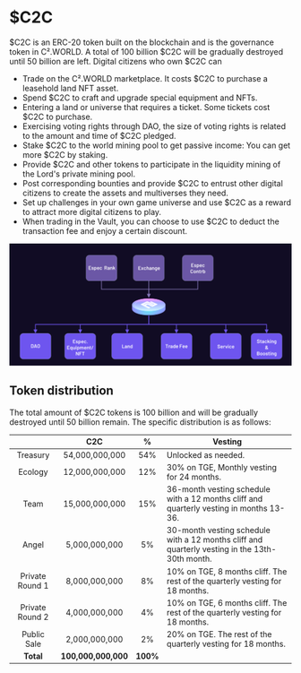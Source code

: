 # $C2C

$C2C is an ERC-20 token built on the blockchain and is the governance token in C².WORLD. A total of 100 billion $C2C will be gradually destroyed until 50 billion are left. Digital citizens who own $C2C can

* Trade on the C².WORLD marketplace. It costs $C2C to purchase a leasehold land NFT asset.
* Spend $C2C to craft and upgrade special equipment and NFTs.
* Entering a land or universe that requires a ticket. Some tickets cost $C2C to purchase.
* Exercising voting rights through DAO, the size of voting rights is related to the amount and time of $C2C pledged.
* Stake $C2C to the world mining pool to get passive income: You can get more $C2C by staking.
* Provide $C2C and other tokens to participate in the liquidity mining of the Lord's private mining pool.
* Post corresponding bounties and provide $C2C to entrust other digital citizens to create the assets and multiverses they need.
* Set up challenges in your own game universe and use $C2C as a reward to attract more digital citizens to play.
* When trading in the Vault, you can choose to use $C2C to deduct the transaction fee and enjoy a certain discount.

![](<../../.gitbook/assets/image (2).png>)

## Token distribution

The total amount of $C2C tokens is 100 billion and will be gradually destroyed until 50 billion remain. The specific distribution is as follows:

|                 |         C2C         |     %    | Vesting                                                                                        |
| :-------------: | :-----------------: | :------: | ---------------------------------------------------------------------------------------------- |
|     Treasury    |    54,000,000,000   |    54%   | Unlocked as needed.                                                                            |
|     Ecology     |    12,000,000,000   |    12%   | 30% on TGE, Monthly vesting for 24 months.                                                     |
|       Team      |    15,000,000,000   |    15%   | 36-month vesting schedule with a 12 months cliff and quarterly vesting in months 13-36.        |
|      Angel      |    5,000,000,000    |    5%    | 30-month vesting schedule with a 12 months cliff and quarterly vesting in the 13th-30th month. |
| Private Round 1 |    8,000,000,000    |    8%    | 10% on TGE, 8 months cliff. The rest of the quarterly vesting for 18 months.                   |
| Private Round 2 |    4,000,000,000    |    4%    | 10% on TGE, 6 months cliff. The rest of the quarterly vesting for 18 months.                   |
|   Public Sale   |    2,000,000,000    |    2%    | 20% on TGE. The rest of the quarterly vesting for 18 months.                                   |
|    **Total**    | **100,000,000,000** | **100%** |                                                                                                |
